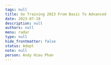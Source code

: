 ```yaml
---
tags: null
title: Go Training 2023 From Basic To Advanced
date: 2023-07-18
description: null
authors: null
menu: radar
type: null
hide_frontmatter: false
status: Adopt
note: null
person: Andy Hieu Phan
---
```


